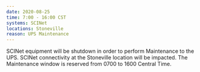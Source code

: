 ```yaml
---
date: 2020-08-25
time: 7:00 - 16:00 CST
systems: SCINet
locations: Stoneville
reason: UPS Maintenance
---
```

SCINet equipment will be shutdown in order to perform Maintenance to the UPS. SCINet connectivity at the Stoneville location will be impacted. The Maintenance window is reserved from 0700 to 1600 Central Time.